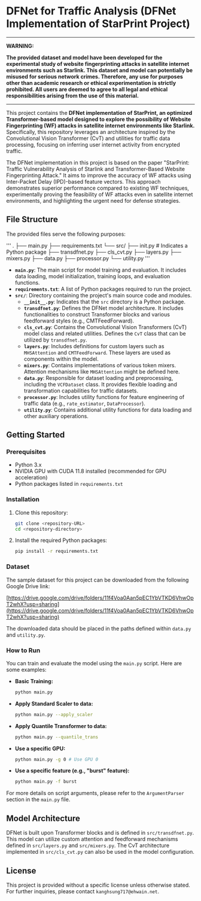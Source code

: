 # DFNet for Traffic Analysis (DFNet Implementation of StarPrint Project)

---

**WARNING:**

**The provided dataset and model have been developed for the experimental study of website fingerprinting attacks in satellite internet environments such as Starlink. This dataset and model can potentially be misused for serious network crimes. Therefore, any use for purposes other than academic research or ethical experimentation is strictly prohibited. All users are deemed to agree to all legal and ethical responsibilities arising from the use of this material.**

---

This project contains the **DFNet implementation of StarPrint, an optimized Transformer-based model designed to explore the possibility of Website Fingerprinting (WF) attacks in satellite internet environments like Starlink.** Specifically, this repository leverages an architecture inspired by the Convolutional Vision Transformer (CvT) and utilities for traffic data processing, focusing on inferring user internet activity from encrypted traffic.

The DFNet implementation in this project is based on the paper "StarPrint: Traffic Vulnerability Analysis of Starlink and Transformer-Based Website Fingerprinting Attack." It aims to improve the accuracy of WF attacks using Inter-Packet Delay (IPD)-based feature vectors. This approach demonstrates superior performance compared to existing WF techniques, experimentally proving the feasibility of WF attacks even in satellite internet environments, and highlighting the urgent need for defense strategies.

## File Structure

The provided files serve the following purposes:

'''
.
├── main.py
├── requirements.txt
└── src/
├── init.py  # Indicates a Python package
├── transdfnet.py
├── cls_cvt.py
├── layers.py
├── mixers.py
├── data.py
├── processor.py
└── utility.py
'''

* **`main.py`**: The main script for model training and evaluation. It includes data loading, model initialization, training loops, and evaluation functions.
* **`requirements.txt`**: A list of Python packages required to run the project.
* **`src/`**: Directory containing the project's main source code and modules.
    * **`__init__.py`**: Indicates that the `src` directory is a Python package.
    * **`transdfnet.py`**: Defines the DFNet model architecture. It includes functionalities to construct Transformer blocks and various feedforward styles (e.g., CMTFeedForward).
    * **`cls_cvt.py`**: Contains the Convolutional Vision Transformers (CvT) model class and related utilities. Defines the `CvT` class that can be utilized by `transdfnet.py`.
    * **`layers.py`**: Includes definitions for custom layers such as `MHSAttention` and `CMTFeedForward`. These layers are used as components within the model.
    * **`mixers.py`**: Contains implementations of various token mixers. Attention mechanisms like `MHSAttention` might be defined here.
    * **`data.py`**: Responsible for dataset loading and preprocessing, including the `VCFDataset` class. It provides flexible loading and transformation capabilities for traffic datasets.
    * **`processor.py`**: Includes utility functions for feature engineering of traffic data (e.g., `rate_estimator`, `DataProcessor`).
    * **`utility.py`**: Contains additional utility functions for data loading and other auxiliary operations.

## Getting Started

### Prerequisites

* Python 3.x
* NVIDIA GPU with CUDA 11.8 installed (recommended for GPU acceleration)
* Python packages listed in `requirements.txt`

### Installation

1.  Clone this repository:
    ```bash
    git clone <repository-URL>
    cd <repository-directory>
    ```
2.  Install the required Python packages:
    ```bash
    pip install -r requirements.txt
    ```

### Dataset

The sample dataset for this project can be downloaded from the following Google Drive link:

[https://drive.google.com/drive/folders/11f4Voa0Aan5pEC1YbVTKD6VhwOpT2whX?usp=sharing](https://drive.google.com/drive/folders/11f4Voa0Aan5pEC1YbVTKD6VhwOpT2whX?usp=sharing)

The downloaded data should be placed in the paths defined within `data.py` and `utility.py`.

### How to Run

You can train and evaluate the model using the `main.py` script. Here are some examples:

* **Basic Training:**
    ```bash
    python main.py
    ```
* **Apply Standard Scaler to data:**
    ```bash
    python main.py --apply_scaler
    ```
* **Apply Quantile Transformer to data:**
    ```bash
    python main.py --quantile_trans
    ```
* **Use a specific GPU:**
    ```bash
    python main.py -g 0 # Use GPU 0
    ```
* **Use a specific feature (e.g., "burst" feature):**
    ```bash
    python main.py -f burst
    ```

For more details on script arguments, please refer to the `ArgumentParser` section in the `main.py` file.

## Model Architecture

DFNet is built upon Transformer blocks and is defined in `src/transdfnet.py`. This model can utilize custom attention and feedforward mechanisms defined in `src/layers.py` and `src/mixers.py`. The CvT architecture implemented in `src/cls_cvt.py` can also be used in the model configuration.

## License

This project is provided without a specific license unless otherwise stated. For further inquiries, please contact `kanghsung717@ehwain.net`.

